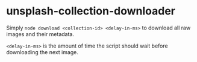 # unsplash-collection-downloader
Simply `node download <collection-id> <delay-in-ms>` to download all raw images and their metadata.

`<delay-in-ms>` is the amount of time the script should wait before downloading the next image.
